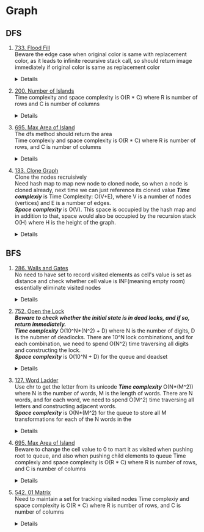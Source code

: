 # Graph
## DFS
1.  [733. Flood Fill](https://leetcode.com/problems/flood-fill)  
    Beware the edge case when original color is same with replacement color, as it leads to infinite recursive stack call, so should return image immediately if original color is same as replacement color
    <details

      ```python
      def floodFill(self, image: List[List[int]], sr: int, sc: int, color: int) -> List[List[int]]:
          origColor = image[sr][sc]
          if origColor == color:
              return image
  
          def dfs(image, row, col, origColor, newColor):
              if row >= len(image) or row < 0 or col >= len(image[0]) or col < 0 or image[row][col] != origColor:
                  return
  
              image[row][col] = newColor
              offsets = [(-1, 0), (0, 1), (1, 0), (0, -1)]
              for offset in offsets:
                  dfs(image,row + offset[0], col + offset[1], origColor, newColor)
                   
          dfs(image, sr, sc, image[sr][sc], color)
          return image   
      ```
    </details>
1.  [200. Number of Islands](https://leetcode.com/problems/number-of-islands)  
    Time complexity and space complexity is O(R * C) where R is number of rows and C is number of columns
    <details

      ```python
        def numIslands(self, grid: List[List[str]]) -> int:
            def dfs(row, col):
                nonlocal grid
                if row < 0 or row >= len(grid) or col < 0 or col >= len(grid[0]) or grid[row][col] != "1":
                    return
    
                grid[row][col] = "0" # mark as visited
                for offset in [(-1, 0), (0, 1), (1, 0), (0, -1)]:
                    rowOffset, colOffset = offset
                    dfs(row + rowOffset, col + colOffset)
    
            count = 0
            for r in range(len(grid)):
                for c in range(len(grid[0])):
                    if grid[r][c] == "1":
                        count += 1
                        dfs(r, c)
    
            return count  
      ```
    </details>  
1.  [695. Max Area of Island](https://leetcode.com/problems/max-area-of-island)    
    The dfs method should return the area  
    Time complexiy and space complexity is O(R * C) where R is number of rows, and C is number of columns
    <details

      ```python
        def getArea(self, grid, row, col):
            if row < 0 or row >= len(grid) or col < 0 or col >= len(grid[0]) or grid[row][col] != 1:
                return 0
    
            area = 1
            grid[row][col] = 0
            directions = [(-1, 0), (0, 1), (1, 0), (0, -1)]
            for rowOffset, colOffset in directions:
                area += self.getArea(grid, row + rowOffset, col + colOffset)
            return area
    
        def maxAreaOfIsland(self, grid: List[List[int]]) -> int:
            result = 0
            for r in range(len(grid)):
                for c in range(len(grid[0])):
                    if grid[r][c] == 1:
                        result = max(result, self.getArea(grid, r, c))
    
            return result 
      ```
    </details>
1.  [133. Clone Graph](https://leetcode.com/problems/clone-graph)    
    Clone the nodes recruisively  
    Need hash map to map new node to cloned node, so when a node is cloned already, next time we can just reference its cloned value
    ***Time complexiy*** is Time Complexity: O(V+E), where V is a number of nodes (vertices) and E is a number of edges.  
    ***Space complexity*** is O(V). This space is occupied by the  hash map and in addition to that, space would also be occupied by the recursion stack O(H) where H is the height of the graph.
    <details

      ```python
        def cloneGraph(self, node: 'Node') -> 'Node':
            oldToNewMap = {}
            def clone(node):
                if node in oldToNewMap:
                    return oldToNewMap[node]
    
                copy = Node(node.val)
                oldToNewMap[node] = copy
                for nei in node.neighbors:
                    copy.neighbors.append(clone(nei))
                return copy
                
            return clone(node) if node else None
      ```
    </details>
## BFS
1. [286. Walls and Gates](https://leetcode.com/problems/walls-and-gates)  
    No need to have set to record visited elements as cell's value is set as distance and check whether cell value is INF(meaning empty room) essentially eliminate visited nodes
    <details>

      ```python
          def wallsAndGates(self, rooms: List[List[int]]) -> None:
              INF = 2 ** 31 - 1
              queue = deque()
      
              for r in range(len(rooms)):
                  for c in range(len(rooms[0])):
                      if rooms[r][c] == 0:
                          queue.append((r, c))
      
      
              while queue:
                  row, col = queue.popleft()
      
                  for rowOffset, colOffset in [(-1, 0), (0, 1), (1, 0), (0, -1)]:
                      nextRow = row + rowOffset
                      nextCol = col + colOffset
                      if nextRow < 0 or nextRow >= len(rooms) or nextCol < 0 or nextCol >= len(rooms[0]) or rooms[nextRow][nextCol] != INF:
                          continue
                      rooms[nextRow][nextCol] = rooms[row][col] + 1
                      queue.append((nextRow, nextCol))     
      ```
    </details>

1. [752. Open the Lock](https://leetcode.com/problems/open-the-lock)  
    ***Beware to check whether the initial state is in dead locks, and if so, return immediately.***  
    ***Time complexity*** O(10^N*(N^2) + D) where N is the number of digits, D is the nubmer of deadlocks. There are 10^N lock combinations, and for each combination, we need to spend O(N^2) time traversing all digits and constructing the lock.  
    ***Space complexity*** is O(10^N + D) for the queue and deadset 
    <details>

      ```python
        def getNeighbours(self, s):
            result = []
            for i in range(len(s)):
                digit = int(s[i])
                for move in [-1, 1]:
                    nextDigit = (digit + move) % 10
                    result.append(s[:i] + str(nextDigit) + s[i + 1:])
            return result  
    
        def openLock(self, deadends: List[str], target: str) -> int:
            deadSet = set(deadends)     
            initialState = "0000"
            if initialState in deadSet:
                return -1
                
            visited = set([initialState])
            queue = deque([initialState])
            turns = 0
            while queue:
                levelSize = len(queue)
                for _ in range(levelSize):
                    node = queue.popleft()
                    if node == target:
                        return turns
                    
                    for neighbour in self.getNeighbours(node):
                        if neighbour in visited or neighbour in deadSet:
                            continue
    
                        visited.add(neighbour)
                        queue.append(neighbour)
                turns += 1
    
            return -1
      
      ```
    </details>
1. [127. Word Ladder](https://leetcode.com/problems/word-ladder)  
    Use chr to get the letter from its unicode
    ***Time complexity*** O(N*(M^2)) where N is the number of words, M is the length of words. There are N words, and for each word, we need to spend O(M^2) time traversing all letters and constructing adjacent words.  
    ***Space complexity*** is O(N*(M^2) for the queue to store all M transformations for each of the N words in the
    <details>

      ```python
        def getNextWords(self, word, wordSet):
            letterSize = 26
            result = []
            for i in range(len(word)):
                for j in range(letterSize):
                    letter = chr(j + ord("a"))
                    if letter != word[i]:
                        nextWord = word[:i] + letter + word[i + 1:]
                        if nextWord in wordSet:
                            result.append(nextWord)
            return result
    
        def ladderLength(self, beginWord: str, endWord: str, wordList: List[str]) -> int:
            wordSet = set(wordList)
            queue = deque([beginWord])
            visited = set([beginWord])
            count = 0
            while queue:
                levelSize = len(queue)
                count += 1
                for _ in range(levelSize):
                    currWord = queue.popleft()
                    if currWord == endWord:
                        return count
    
                    for nextWord in self.getNextWords(currWord, wordSet):
                        if nextWord in visited:
                            continue
    
                        visited.add(nextWord)
                        queue.append(nextWord)
    
            return 0
      
      ```
    </details>
1.  [695. Max Area of Island](https://leetcode.com/problems/max-area-of-island)    
    Beware to change the cell value to 0 to mart it as visited when pushing root to queue, and also when pushing child elements to queue
    Time complexiy and space complexity is O(R * C) where R is number of rows, and C is number of columns
    <details

      ```python
    def getArea(self, grid, row, col):
        queue = deque([(row, col)])
        area = 0
        grid[row][col] = 0
        directions = [(-1, 0), (0, 1), (1, 0), (0, -1)]
        while queue:
            currRow, currCol = queue.popleft()
            area += 1
            
            for rowOffset, colOffset in directions:
                nextRow = currRow + rowOffset
                nextCol = currCol + colOffset
                if nextRow < 0 or nextRow >= len(grid) or nextCol < 0 or nextCol >= len(grid[0]) or grid[nextRow][nextCol] == 0:
                    continue
                grid[nextRow][nextCol] = 0
                queue.append((nextRow, nextCol))
        return area

    def maxAreaOfIsland(self, grid: List[List[int]]) -> int:
        result = 0
        for r in range(len(grid)):
            for c in range(len(grid[0])):
                if grid[r][c] == 1:
                    result = max(result, self.getArea(grid, r, c))

        return result
      ```
    </details>
1.  [542. 01 Matrix](https://leetcode.com/problems/01-matrix/)      
    Need to maintain a set for tracking visited nodes
    Time complexiy and space complexity is O(R * C) where R is number of rows, and C is number of columns
    <details

      ```python
        def getArea(self, grid, row, col):
        def updateMatrix(self, mat: List[List[int]]) -> List[List[int]]:
            visited = set()
            queue = deque()
            for r in range(len(mat)):
                for c in range(len(mat[0])):
                    if mat[r][c] == 0:
                        queue.append((r, c))
                        visited.add((r, c))
    
            directions = [(-1, 0), (0, 1), (1, 0), (0, -1)]
            while queue:
                currRow, currCol = queue.popleft()
                for rowOffset, colOffset in directions:
                    nextRow = currRow + rowOffset
                    nextCol = currCol + colOffset
                    if nextRow < 0 or nextRow >= len(mat) or nextCol < 0 or nextCol >= len(mat[0]) or (nextRow, nextCol) in visited:
                        continue
                    
                    visited.add((nextRow, nextCol))
                    mat[nextRow][nextCol] = mat[currRow][currCol] + 1
                    queue.append((nextRow, nextCol))
            return mat
      ```
    </details>
